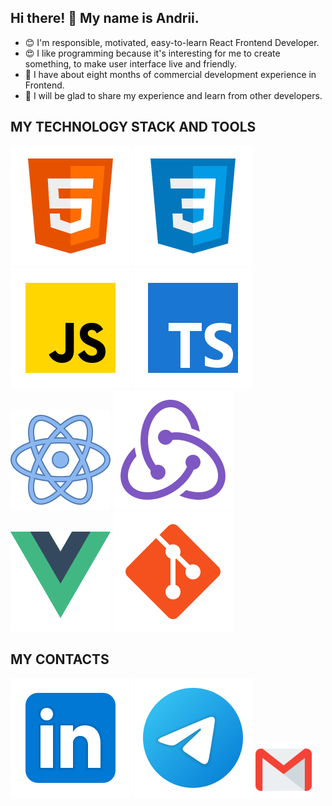 ## Hi there! 👋 My name is Andrii.
* 😊 I'm responsible, motivated, easy-to-learn React Frontend Developer.
* 😍 I like programming because it's interesting for me to create something, to make user interface live and friendly.
* 🐞 I have about eight months of commercial development experience in Frontend.
* 👯 I will be glad to share my experience and learn from other developers.

## MY TECHNOLOGY STACK AND TOOLS
![HTML](/svg/html-5.svg)
![CSS](/svg/css3.svg)
![JS](/svg/JS.svg)
![TS](/svg/TS.svg)
![React](/svg/react.svg)
![Redux](/svg/redux.svg)
![Vue](/svg/vue.svg)
![Git](/svg/git.svg)

## MY CONTACTS
[<img src="./svg/Linkedin.svg">](https://www.linkedin.com/in/andrii-shvaika-253588212/)
[<img src="./svg/telegram.svg">](https://t.me/AndriiShvaika)
[<img src="./svg/gmail.svg" width="90px" height="90px">](mailto:shvaika.andrii@gmail.com)
